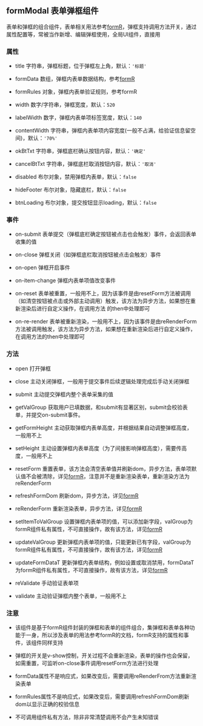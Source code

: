 ## formModal 表单弹框组件
表单和弹框的组合组件，表单相关用法参考[formR](../formR/README.md)，弹框支持调用方法开关，通过属性配置等，常被当作新增、编辑弹框使用，全局UI组件，直接用

### 属性
* title 字符串，弹框标题，位于弹框左上角，默认：`'标题'`

* formData 数组，弹框内表单数据结构，参考[formR](../formR/README.md#属性)

* formRules 对象，弹框内表单验证规则，参考formR

* width 数字/字符串，弹框宽度，默认：`520`

* labelWidth 数字，弹框内表单项标签宽度，默认：`140`

* contentWidth 字符串，弹框内表单项内容宽度(一般不占满，给验证信息留空间)，默认：`'70%'`

* okBtTxt 字符串，弹框底栏确认按钮内容，默认：`'确定'`

* cancelBtTxt 字符串，弹框底栏取消按钮内容，默认：`'取消'`

* disabled 布尔对象，禁用弹框内表单，默认：`false`

* hideFooter 布尔对象，隐藏底栏，默认：`false`

* btnLoading 布尔对象，提交按钮显示loading，默认：`false`

### 事件
* on-submit 表单提交（弹框底栏确定按钮被点击也会触发）事件，会返回表单收集的值

* on-close 弹框关闭（如弹框底栏取消按钮被点击会触发）事件

* on-open 弹框开启事件

* on-item-change 弹框内表单项值改变事件

* on-reset 表单被重置，一般用不上，因为该事件是由resetForm方法被调用（如清空按钮被点击或外部主动调用）触发，该方法为异步方法，如果想在重新渲染后进行自定义操作，在调用方法
的then中处理即可

* on-re-render 表单被重新渲染，一般用不上，因为该事件是由reRenderForm方法被调用触发，该方法为异步方法，如果想在重新渲染后进行自定义操作，
在调用方法的then中处理即可

### 方法
* open 打开弹框

* close 主动关闭弹框，一般用于提交事件后续逻辑处理完成后手动关闭弹框

* submit 主动提交弹框内整个表单采集的值

* getValGroup 获取用户已填数据，和submit有显著区别，submit会校验表单，并提交on-submit事件。

* getFormHeight 主动获取弹框内表单高度，并根据结果自动调整弹框高度，一般用不上

* setHeight 主动设置弹框内表单高度（为了间接影响弹框高度），需要传高度，一般用不上

* resetForm 重置表单，该方法会清空表单值并刷新dom，异步方法，表单项默认值不会被清除，详见[formR](../formR/README.md#方法)，注意并不是重新渲染表单，重新渲染方法为 reRenderForm

* refreshFormDom 刷新dom，异步方法，详见[formR](../formR/README.md#方法)

* reRenderForm 重新渲染表单，异步方法，详见[formR](../formR/README.md#方法)

* setItemToValGroup 设置弹框内表单项的值，可以添加新字段，valGroup为formR组件私有属性，不可直接操作，故有该方法，详见[formR](../formR/README.md#方法)

* updateValGroup 更新弹框内表单项的值，只能更新已有字段，valGroup为formR组件私有属性，不可直接操作，故有该方法，详见[formR](../formR/README.md#方法)

* updateFormDataT 更新弹框内表单结构，例如设置或取消禁用，formDataT为formR组件私有属性，不可直接操作，故有该方法，详见[formR](../formR/README.md#方法)

* reValidate 手动验证表单项

* validate 主动验证弹框内整个表单，一般用不上

### 注意
* 该组件是基于formR组件封装的弹框和表单的组件组合，集弹框和表单各种功能于一身，所以涉及表单的用法参考formR的文档，formR支持的属性和事件，该组件同样支持

* 弹框的开关是v-show控制，开关过程不会重新渲染，表单的操作也会保留，如需重置，可监听on-close事件调用resetForm方法进行处理

* formData属性不是响应式，如果改变后，需要调用reRenderFrom方法重新渲染表单

* formRules属性不是响应式，如果改变后，需要调用refreshFormDom刷新dom以显示正确的校验信息

* 不可调用组件私有方法，除非非常清楚调用不会产生未知错误